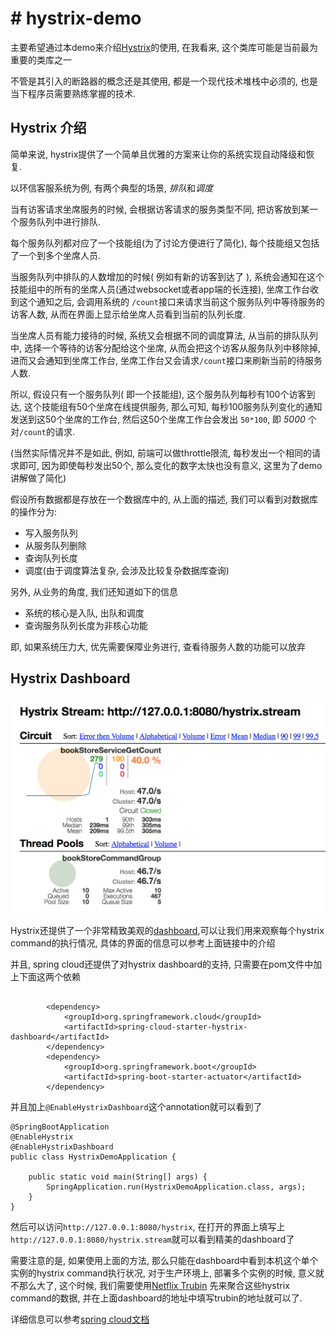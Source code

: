 # # hystrix-demo

主要希望通过本demo来介绍[Hystrix](https://github.com/Netflix/Hystrix/wiki)的使用, 在我看来, 这个类库可能是当前最为重要的类库之一

不管是其引入的断路器的概念还是其使用, 都是一个现代技术堆栈中必须的, 也是当下程序员需要熟练掌握的技术.


## Hystrix  介绍

简单来说, hystrix提供了一个简单且优雅的方案来让你的系统实现自动降级和恢复.


以环信客服系统为例, 有两个典型的场景, *排队*和*调度*


当有访客请求坐席服务的时候, 会根据访客请求的服务类型不同, 把访客放到某一个服务队列中进行排队.

每个服务队列都对应了一个技能组(为了讨论方便进行了简化), 每个技能组又包括了一个到多个坐席人员.

当服务队列中排队的人数增加的时候( 例如有新的访客到达了 ), 系统会通知在这个技能组中的所有的坐席人员(通过websocket或者app端的长连接), 坐席工作台收到这个通知之后, 会调用系统的 `/count`接口来请求当前这个服务队列中等待服务的访客人数, 从而在界面上显示给坐席人员看到当前的队列长度.


当坐席人员有能力接待的时候, 系统又会根据不同的调度算法, 从当前的排队队列中, 选择一个等待的访客分配给这个坐席, 从而会把这个访客从服务队列中移除掉, 进而又会通知到坐席工作台, 坐席工作台又会请求`/count`接口来刷新当前的待服务人数.

所以, 假设只有一个服务队列( 即一个技能组), 这个服务队列每秒有100个访客到达, 这个技能组有50个坐席在线提供服务, 那么可知, 每秒100服务队列变化的通知发送到这50个坐席的工作台, 然后这50个坐席工作台会发出 `50*100`, 即 *5000* 个对`/count`的请求.


(当然实际情况并不是如此, 例如, 前端可以做throttle限流, 每秒发出一个相同的请求即可, 因为即使每秒发出50个, 那么变化的数字太快也没有意义, 这里为了demo讲解做了简化)


假设所有数据都是存放在一个数据库中的, 从上面的描述, 我们可以看到对数据库的操作分为:

* 写入服务队列
* 从服务队列删除
* 查询队列长度
* 调度(由于调度算法复杂, 会涉及比较复杂数据库查询)

另外, 从业务的角度, 我们还知道如下的信息

* 系统的核心是入队, 出队和调度
* 查询服务队列长度为非核心功能

即, 如果系统压力大, 优先需要保障业务进行, 查看待服务人数的功能可以放弃




## Hystrix Dashboard

![dashboard](./doc/images/dashboard.jpg)

Hystrix还提供了一个非常精致美观的[dashboard](https://github.com/Netflix-Skunkworks/hystrix-dashboard),可以让我们用来观察每个hystrix command的执行情况, 具体的界面的信息可以参考上面链接中的介绍

并且, spring cloud还提供了对hystrix dashboard的支持, 只需要在pom文件中加上下面这两个依赖

```

		<dependency>
			<groupId>org.springframework.cloud</groupId>
			<artifactId>spring-cloud-starter-hystrix-dashboard</artifactId>
		</dependency>
        <dependency>
            <groupId>org.springframework.boot</groupId>
            <artifactId>spring-boot-starter-actuator</artifactId>
        </dependency>

```


并且加上`@EnableHystrixDashboard`这个annotation就可以看到了

```
@SpringBootApplication
@EnableHystrix
@EnableHystrixDashboard
public class HystrixDemoApplication {

    public static void main(String[] args) {
        SpringApplication.run(HystrixDemoApplication.class, args);
    }
}

```

然后可以访问`http://127.0.0.1:8080/hystrix`, 在打开的界面上填写上`http://127.0.0.1:8080/hystrix.stream`就可以看到精美的dashboard了

需要注意的是, 如果使用上面的方法, 那么只能在dashboard中看到本机这个单个实例的hystrix command执行状况, 对于生产环境上, 部署多个实例的时候, 意义就
不那么大了, 这个时候, 我们需要使用[Netflix Trubin](https://cloud.spring.io/spring-cloud-static/Edgware.SR3/single/spring-cloud.html#_turbine)
先来聚合这些hystrix command的数据, 并在上面dashboard的地址中填写trubin的地址就可以了.

详细信息可以参考[spring cloud文档](https://cloud.spring.io/spring-cloud-static/Edgware.SR3/single/spring-cloud.html#_circuit_breaker_hystrix_dashboard)
